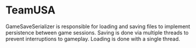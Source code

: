 # TeamUSA

GameSaveSerializer is responsible for loading and saving files to implement persistence between game sessions.
Saving is done via multiple threads to prevent interruptions to gameplay. Loading is done with a single thread. 
